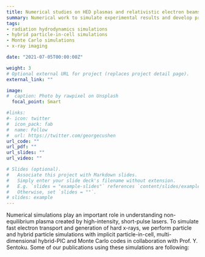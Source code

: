 ```yaml
---
title: Numerical studies on HED plasmas and relativistic electron beams
summary: Numerical work to simulate experimental results and develop predictive capabilities
tags:
- radiation hydrodynamics simulations
- hybrid particle-in-cell simulations
- Monte Carlo simulations
- x-ray imaging

date: "2021-07-05T00:00:00Z"

weight: 3
# Optional external URL for project (replaces project detail page).
external_link: ""

image:
#  caption: Photo by rawpixel on Unsplash
  focal_point: Smart

#links:
#- icon: twitter
#  icon_pack: fab
#  name: Follow
#  url: https://twitter.com/georgecushen
url_code: ""
url_pdf: ""
url_slides: ""
url_video: ""

# Slides (optional).
#   Associate this project with Markdown slides.
#   Simply enter your slide deck's filename without extension.
#   E.g. `slides = "example-slides"` references `content/slides/example-slides.md`.
#   Otherwise, set `slides = ""`.
# slides: example
---
```


Numerical simulations play an important role in understanding non-equilibrium plasma created by high-intensity, short-pulse lasers. To simulate fast electron transport and generation of hard x-rays, we perform particle and hybrid particle simulations with implicit particle-in-cell, multi-dimensional hybrid-PIC and Monte Carlo codes in collaboration with Prof. Y. Sentoku. Some of our publications using these simulations are following:
